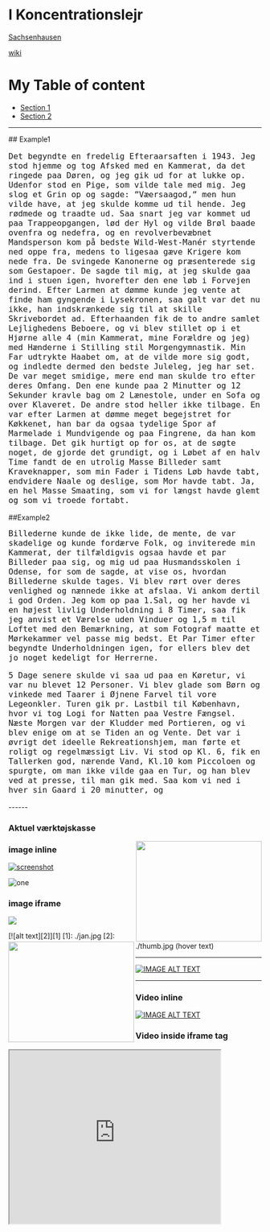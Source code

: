 <style type="text/css">
#p2 { 
background-image: url(./gulnet-papir.jpg);
/* URL is relative to index.html

}
.newspaper {
    -webkit-column-count: 3; /* Chrome, Safari, Opera */
    -moz-column-count: 3; /* Firefox */
    column-count: 3;
}
</style>

<p>
<h1>I Koncentrationslejr</h1>
</p>
  

[Sachsenhausen](https://www.google.dk/maps/place/Memorial+and+Museum+Sachsenhausen/@52.7670842,13.2602867,17z/data=!3m1!4b1!4m2!3m1!1s0x47a84e171929e405:0xceeb9dedb3523122?hl=en)


[wiki](https://en.wikipedia.org/wiki/Sachsenhausen_concentration_camp)

# My Table of content
- [Section 1](#id-section1)
- [Section 2](#id-section2)

------
<div id='id-section1'/>
## Example1
</div>
<div class="newspaper">
<tt style="font-size:12pt">

Det begyndte en fredelig Efteraarsaften i 1943. Jeg stod hjemme og tog Afsked med en Kammerat, da det ringede paa Døren, og jeg gik ud for at lukke op. Udenfor stod en Pige, som vilde tale med mig. Jeg slog et Grin op og sagde: ”Væersaagod,” men hun vilde have, at jeg skulde komme ud til hende. 	 Jeg rødmede og traadte ud. Saa snart jeg var kommet ud paa Trappeopgangen, lød der Hyl og vilde Brøl baade ovenfra og nedefra, og en revolverbevæbnet Mandsperson kom på bedste Wild-West-Manér styrtende ned oppe fra, medens to ligesaa gæve Krigere kom nede fra. De svingede Kanonerne og præsenterede sig som Gestapoer. De sagde til mig, at jeg skulde gaa ind i stuen igen, hvorefter den ene løb i Forvejen derind. Efter Larmen at dømme kunde jeg vente at finde ham gyngende i Lysekronen, saa galt var det nu ikke, han indskrænkede sig til at skille Skrivebordet ad. 	 Efterhaanden fik de to andre samlet Lejlighedens Beboere, og vi blev stillet op i et Hjørne alle 4 (min Kammerat, mine Forældre og jeg) med Hænderne i Stilling stil Morgengymnastik. Min Far udtrykte Haabet om, at de vilde more sig godt, og indledte dermed den bedste Juleleg, jeg har set. De var meget smidige, mere end man skulde tro efter deres Omfang. Den ene kunde paa 2 Minutter og 12 Sekunder kravle bag om 2 Lænestole, under en Sofa og over Klaveret. 		De andre stod heller ikke tilbage. En var efter Larmen at dømme meget begejstret for Køkkenet, han bar da ogsaa tydelige Spor af Marmelade i Mundvigende og paa Fingrene, da han kom tilbage. Det gik hurtigt op for os, at de søgte noget, de gjorde det grundigt, og i Løbet af en halv Time fandt de en utrolig Masse Billeder samt Kraveknapper, som min Fader i Tidens Løb havde tabt, endvidere Naale og deslige, som Mor havde tabt. Ja, en hel Masse Smaating, som vi for længst havde glemt og som vi troede fortabt.

</tt></div>
<div id='id-section2'/>##Example2</div>
<p id="p1" style="background-image: url(./md_far_paper.jpg);">
<tt style="font-size:12pt">

Billederne kunde de ikke lide, de mente, de var skadelige og kunde fordærve Folk, og inviterede min Kammerat, der tilfældigvis ogsaa havde et par Billeder paa sig, og mig ud paa Husmandsskolen i Odense, for som de sagde, at vise os, hvordan Billederne skulde tages. Vi blev rørt over deres venlighed og nænnede ikke at afslaa. Vi ankom dertil i god Orden. Jeg kom op paa 1.Sal, og her havde vi en højest livlig Underholdning i 8 Timer, saa fik jeg anvist et Værelse uden Vinduer og 1,5 m til Loftet med den Bemærkning, at som Fotograf maatte et Mørkekammer vel passe mig bedst. Et Par Timer  efter begyndte Underholdningen igen, for ellers blev det jo noget kedeligt for Herrerne. 5 Dage senere skulde vi saa ud paa en Køretur, vi var nu blevet 12 Personer. Vi blev glade som Børn og vinkede med Taarer i Øjnene Farvel til vore Legeonkler. Turen gik pr. Lastbil til København, hvor vi tog Logi for Natten paa Vestre Fængsel. Næste Morgen var der Kludder med Portieren, og vi blev enige om at se Tiden an og Vente. Det var i øvrigt det ideelle Rekreationshjem, man førte et roligt og regelmæssigt Liv. Vi stod op Kl. 6, fik en Tallerken god, nærende Vand, Kl.10 kom Piccoloen og spurgte, om man ikke vilde gaa en Tur, og han blev ved at presse, til man gik med. Saa kom vi ned i hver sin Gaard i 20 minutter, og 
</tt>
</p>
------

### Aktuel værktøjskasse

<p><img src="./jan.jpg" align="right" height="200" width="250"></p>
<p><img src="./jan.jpg" align="left" height="200" width="250"></p>

### image inline

[![screenshot](./thumb.jpg)](./jan.jpg "image text")

<div id="image1">
<img src="jan.jpg" border="0" alt="one" />
</div>

### image iframe

<p>
<a href="./jan.jpg" target="_blank"><img src="./thumb.jpg"></a>
</p>

[![alt text][2]][1] 
[1]: ./jan.jpg
[2]: ./thumb.jpg (hover text) 

------

[![IMAGE ALT TEXT](http://img.youtube.com/vi/YIvCmaQwcSg/0.jpg)](http://www.youtube.com/watch?v=YIvCmaQwcSg "Video Title")



------

### Video inline




[![IMAGE ALT TEXT](http://img.youtube.com/vi/YIvCmaQwcSg/0.jpg)](./md_far_lejr.mp4 "Video Title")


### Video inside iframe tag

<p>
<iframe width="420" height="345"
src="http://www.youtube.com/embed/YIvCmaQwcSg">
</iframe>
</p>
